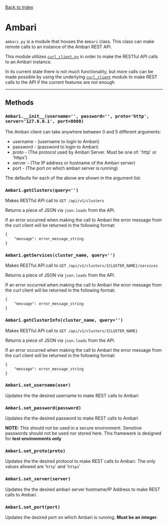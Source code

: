 [Back to Index](README.md)

# Ambari

`ambari.py` is a module that houses the `Ambari` class. This class can make remote calls to an instance of the Ambari REST API.

This module utilizes [`curl_client.py`](curl_client.md) in order to make the RESTful API calls to an Ambari instance.

In its current state there is not much functionality, but more calls can be made possible by using the underlying [`curl_client`](curl_client.md) module to make REST calls to the API if the current features are not enough

--------

## Methods

### `Ambari.__init__(username='', password='', proto='http', server='127.0.0.1', port=8080)`

The Ambari client can take anywhere between 0 and 5 different arguments:

- username - (username to login to Ambari)
- password - (password to login to Ambari)
- proto - (The protocol used by Ambari Server. Must be one of: 'http' or 'https')
- server - (The IP address or hostname of the Ambari server)
- port - (The port on which ambari server is running)

The defaults for each of the above are shown in the argument list.


### `Ambari.getClusters(query='')`

Makes RESTful API call to `GET /api/v1/clusters`

Returns a piece of JSON via `json.loads` from the API.

If an error occurred when making the call to Ambari the error message from the curl client will be returned in the following format:

	{
		"message": error_message_string
	}

### `Ambari.getServices(cluster_name, query='')`


Makes RESTful API call to `GET /api/v1/clusters/{CLUSTER_NAME}/services`

Returns a piece of JSON via `json.loads` from the API.

If an error occurred when making the call to Ambari the error message from the curl client will be returned in the following format:

	{
		"message": error_message_string
	}


### `Ambari.getClusterInfo(cluster_name, query='')`

Makes RESTful API call to `GET /api/v1/clusters/{CLUSTER_NAME}`

Returns a piece of JSON via `json.loads` from the API.

If an error occurred when making the call to Ambari the error message from the curl client will be returned in the following format:

	{
		"message": error_message_string
	}
	
### `Ambari.set_username(user)`

Updates the the desired username to make REST calls to Ambari

### `Ambari.set_password(password)`

Updates the the desired password to make REST calls to Ambari

**NOTE:** This should _not_ be used in a secure environment. Sensitive passwords should not be used nor stored here. This framework is designed for **test environments only**

### `Ambari.set_proto(proto)`

Updates the the desired protocol to make REST calls to Ambari. The only values allowed are '`http`' and '`https`'

### `Ambari.set_server(server)`

Updates the the desired ambari server hostname/IP Address to make REST calls to Ambari.

### `Ambari.set_port(port)`

Updates the desired port on which Ambari is running. **Must be an integer**.




